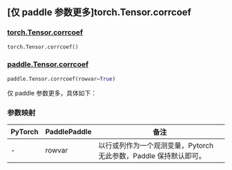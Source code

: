 ## [仅 paddle 参数更多]torch.Tensor.corrcoef

### [torch.Tensor.corrcoef](https://pytorch.org/docs/stable/generated/torch.Tensor.corrcoef.html#torch.Tensor.corrcoef)

```python
torch.Tensor.corrcoef()
```

### [paddle.Tensor.corrcoef]()

```python
paddle.Tensor.corrcoef(rowvar=True)
```

仅 paddle 参数更多，具体如下：

### 参数映射

| PyTorch | PaddlePaddle | 备注                                                              |
| ------- | ------------ | ----------------------------------------------------------------- |
| -       | rowvar       | 以行或列作为一个观测变量，Pytorch 无此参数，Paddle 保持默认即可。 |
